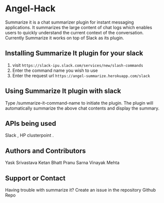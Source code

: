 # Angel-Hack

Summarize it is a chat summarizer plugin for instant messaging applications. It summarizes the large content of chat logs which enables users to quickly understand the current context of the conversation. Currently Summarize it works on top of Slack as its plugin.

## Installing Summarize It plugin for your slack
1. visit `https://slack-ipu.slack.com/services/new/slash-commands`
2. Enter the command name you wish to use
3. Enter the request url `https://angel-summarize.herokuapp.com/slack`

## Using Summarize It plugin with slack
Type /summarize-it-command-name to initiate the plugin. The plugin will automatically summarize the above chat contents and display the summary.

## APIs being used
Slack , HP clusterpoint .

## Authors and Contributors
Yask Srivastava Ketan Bhatt Pranu Sarna Vinayak Mehta

## Support or Contact
Having trouble with summarize it? Create an issue in the repository Github Repo

